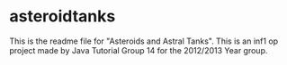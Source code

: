 # asteroidtanks

This is the readme file for "Asteroids and Astral Tanks".
This is an inf1 op project made by Java Tutorial Group 14 
for the 2012/2013 Year group.
